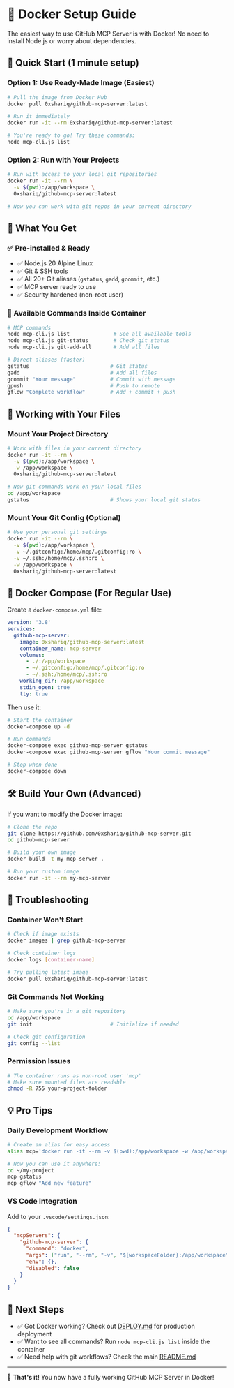 # 🐳 Docker Setup Guide

The easiest way to use GitHub MCP Server is with Docker! No need to install Node.js or worry about dependencies.

## 🚀 Quick Start (1 minute setup)

### Option 1: Use Ready-Made Image (Easiest)
```bash
# Pull the image from Docker Hub
docker pull 0xshariq/github-mcp-server:latest

# Run it immediately
docker run -it --rm 0xshariq/github-mcp-server:latest

# You're ready to go! Try these commands:
node mcp-cli.js list
```

### Option 2: Run with Your Projects
```bash
# Run with access to your local git repositories
docker run -it --rm \
  -v $(pwd):/app/workspace \
  0xshariq/github-mcp-server:latest

# Now you can work with git repos in your current directory
```

## 🎯 What You Get

### ✅ Pre-installed & Ready
- ✅ Node.js 20 Alpine Linux
- ✅ Git & SSH tools
- ✅ All 20+ Git aliases (`gstatus`, `gadd`, `gcommit`, etc.)
- ✅ MCP server ready to use
- ✅ Security hardened (non-root user)

### 🔧 Available Commands Inside Container
```bash
# MCP commands
node mcp-cli.js list              # See all available tools
node mcp-cli.js git-status        # Check git status
node mcp-cli.js git-add-all       # Add all files

# Direct aliases (faster)
gstatus                          # Git status
gadd                             # Add all files  
gcommit "Your message"           # Commit with message
gpush                            # Push to remote
gflow "Complete workflow"        # Add + commit + push
```

## 📁 Working with Your Files

### Mount Your Project Directory
```bash
# Work with files in your current directory
docker run -it --rm \
  -v $(pwd):/app/workspace \
  -w /app/workspace \
  0xshariq/github-mcp-server:latest

# Now git commands work on your local files
cd /app/workspace
gstatus                          # Shows your local git status
```

### Mount Your Git Config (Optional)
```bash
# Use your personal git settings
docker run -it --rm \
  -v $(pwd):/app/workspace \
  -v ~/.gitconfig:/home/mcp/.gitconfig:ro \
  -v ~/.ssh:/home/mcp/.ssh:ro \
  -w /app/workspace \
  0xshariq/github-mcp-server:latest
```

## 🔄 Docker Compose (For Regular Use)

Create a `docker-compose.yml` file:
```yaml
version: '3.8'
services:
  github-mcp-server:
    image: 0xshariq/github-mcp-server:latest
    container_name: mcp-server
    volumes:
      - ./:/app/workspace
      - ~/.gitconfig:/home/mcp/.gitconfig:ro
      - ~/.ssh:/home/mcp/.ssh:ro
    working_dir: /app/workspace
    stdin_open: true
    tty: true
```

Then use it:
```bash
# Start the container
docker-compose up -d

# Run commands
docker-compose exec github-mcp-server gstatus
docker-compose exec github-mcp-server gflow "Your commit message"

# Stop when done
docker-compose down
```

## 🛠️ Build Your Own (Advanced)

If you want to modify the Docker image:

```bash
# Clone the repo
git clone https://github.com/0xshariq/github-mcp-server.git
cd github-mcp-server

# Build your own image
docker build -t my-mcp-server .

# Run your custom image
docker run -it --rm my-mcp-server
```

## 🐛 Troubleshooting

### Container Won't Start
```bash
# Check if image exists
docker images | grep github-mcp-server

# Check container logs
docker logs [container-name]

# Try pulling latest image
docker pull 0xshariq/github-mcp-server:latest
```

### Git Commands Not Working
```bash
# Make sure you're in a git repository
cd /app/workspace
git init                         # Initialize if needed

# Check git configuration
git config --list
```

### Permission Issues
```bash
# The container runs as non-root user 'mcp'
# Make sure mounted files are readable
chmod -R 755 your-project-folder
```

## 💡 Pro Tips

### Daily Development Workflow
```bash
# Create an alias for easy access
alias mcp='docker run -it --rm -v $(pwd):/app/workspace -w /app/workspace 0xshariq/github-mcp-server:latest'

# Now you can use it anywhere:
cd ~/my-project
mcp gstatus
mcp gflow "Add new feature"
```

### VS Code Integration
Add to your `.vscode/settings.json`:
```json
{
  "mcpServers": {
    "github-mcp-server": {
      "command": "docker",
      "args": ["run", "--rm", "-v", "${workspaceFolder}:/app/workspace", "-w", "/app/workspace", "0xshariq/github-mcp-server:latest", "node", "dist/index.js"],
      "env": {},
      "disabled": false
    }
  }
}
```

## 📖 Next Steps

- ✅ Got Docker working? Check out [DEPLOY.md](DEPLOY.md) for production deployment
- ✅ Want to see all commands? Run `node mcp-cli.js list` inside the container  
- ✅ Need help with git workflows? Check the main [README.md](README.md)

---

🎉 **That's it!** You now have a fully working GitHub MCP Server in Docker!
